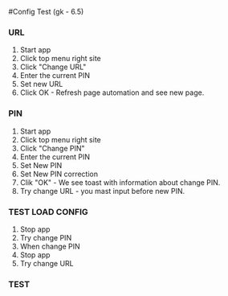 #Config Test (gk - 6.5)
### URL
 1. Start app
 2. Click top menu right site
 3. Click "Change URL"
 4. Enter the current PIN
 5. Set new URL
 6. Click OK - Refresh page automation and see new page.

### PIN
 1. Start app
 2. Click top menu right site
 3. Click "Change PIN"
 4. Enter the current PIN
 5. Set New PIN
 6. Set New PIN correction
 7. Clik "OK" - We see toast with information about change PIN.
 8. Try change URL - you mast input before new PIN.

### TEST LOAD CONFIG
 1. Stop app
 2. Try change PIN
 3. When change PIN
 4. Stop app
 5. Try change URL

### TEST


###